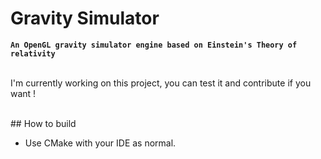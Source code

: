 # Gravity Simulator

**`An OpenGL gravity simulator engine based on Einstein's Theory of relativity`**
<br />
<br />

I'm currently working on this project, you can test it and contribute if you want !

<br />
## How to build

- Use CMake with your IDE as normal.
